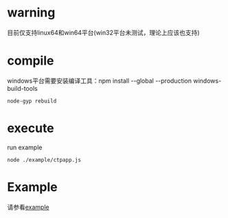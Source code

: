 # warning
目前仅支持linux64和win64平台(win32平台未测试，理论上应该也支持)

# compile
windows平台需要安装编译工具：npm install --global --production windows-build-tools
```
node-gyp rebuild

```

# execute
run example
```
node ./example/ctpapp.js

```

# Example
请参看[example](https://github.com/iamweilee/nodectp-example.git)